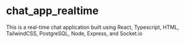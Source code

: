 # chat_app_realtime
This is a real-time chat application built using React, Typescript, HTML, TailwindCSS, PostgreSQL, Node, Express, and Socket.io
